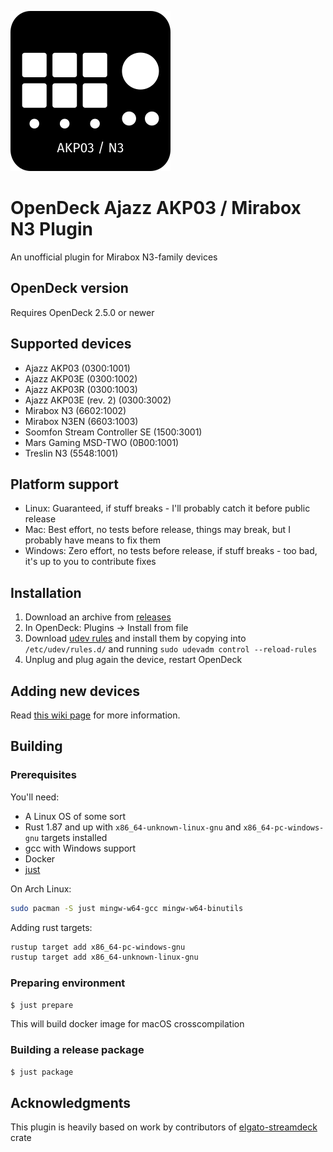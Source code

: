 ![Plugin Icon](assets/icon.png)

# OpenDeck Ajazz AKP03 / Mirabox N3 Plugin

An unofficial plugin for Mirabox N3-family devices

## OpenDeck version

Requires OpenDeck 2.5.0 or newer

## Supported devices

- Ajazz AKP03 (0300:1001)
- Ajazz AKP03E (0300:1002)
- Ajazz AKP03R (0300:1003)
- Ajazz AKP03E (rev. 2) (0300:3002)
- Mirabox N3 (6602:1002)
- Mirabox N3EN (6603:1003)
- Soomfon Stream Controller SE (1500:3001)
- Mars Gaming MSD-TWO (0B00:1001)
- Treslin N3 (5548:1001)

## Platform support

- Linux: Guaranteed, if stuff breaks - I'll probably catch it before public release
- Mac: Best effort, no tests before release, things may break, but I probably have means to fix them
- Windows: Zero effort, no tests before release, if stuff breaks - too bad, it's up to you to contribute fixes

## Installation

1. Download an archive from [releases](https://github.com/4ndv/opendeck-akp03/releases)
2. In OpenDeck: Plugins -> Install from file
3. Download [udev rules](./40-opendeck-akp03.rules) and install them by copying into `/etc/udev/rules.d/` and running `sudo udevadm control --reload-rules`
4. Unplug and plug again the device, restart OpenDeck

## Adding new devices

Read [this wiki page](https://github.com/4ndv/opendeck-akp03/wiki/Adding-support-for-new-devices) for more information.

## Building

### Prerequisites

You'll need:

- A Linux OS of some sort
- Rust 1.87 and up with `x86_64-unknown-linux-gnu` and `x86_64-pc-windows-gnu` targets installed
- gcc with Windows support
- Docker
- [just](https://just.systems)

On Arch Linux:

```sh
sudo pacman -S just mingw-w64-gcc mingw-w64-binutils
```

Adding rust targets:

```sh
rustup target add x86_64-pc-windows-gnu
rustup target add x86_64-unknown-linux-gnu
```

### Preparing environment

```sh
$ just prepare
```

This will build docker image for macOS crosscompilation

### Building a release package

```sh
$ just package
```

## Acknowledgments

This plugin is heavily based on work by contributors of [elgato-streamdeck](https://github.com/streamduck-org/elgato-streamdeck) crate
